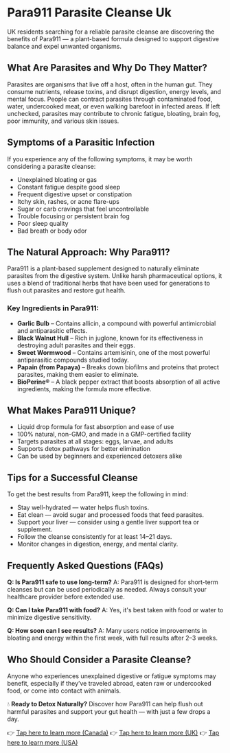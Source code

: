 # Para911 Parasite Cleanse Uk

UK residents searching for a reliable parasite cleanse are discovering the benefits of Para911 — a plant-based formula designed to support digestive balance and expel unwanted organisms.

## What Are Parasites and Why Do They Matter?
Parasites are organisms that live off a host, often in the human gut. They consume nutrients, release toxins, and disrupt digestion, energy levels, and mental focus. People can contract parasites through contaminated food, water, undercooked meat, or even walking barefoot in infected areas. If left unchecked, parasites may contribute to chronic fatigue, bloating, brain fog, poor immunity, and various skin issues.

## Symptoms of a Parasitic Infection
If you experience any of the following symptoms, it may be worth considering a parasite cleanse:
- Unexplained bloating or gas
- Constant fatigue despite good sleep
- Frequent digestive upset or constipation
- Itchy skin, rashes, or acne flare-ups
- Sugar or carb cravings that feel uncontrollable
- Trouble focusing or persistent brain fog
- Poor sleep quality
- Bad breath or body odor

## The Natural Approach: Why Para911?
Para911 is a plant-based supplement designed to naturally eliminate parasites from the digestive system. Unlike harsh pharmaceutical options, it uses a blend of traditional herbs that have been used for generations to flush out parasites and restore gut health.

### Key Ingredients in Para911:
- **Garlic Bulb** – Contains allicin, a compound with powerful antimicrobial and antiparasitic effects.
- **Black Walnut Hull** – Rich in juglone, known for its effectiveness in destroying adult parasites and their eggs.
- **Sweet Wormwood** – Contains artemisinin, one of the most powerful antiparasitic compounds studied today.
- **Papain (from Papaya)** – Breaks down biofilms and proteins that protect parasites, making them easier to eliminate.
- **BioPerine®** – A black pepper extract that boosts absorption of all active ingredients, making the formula more effective.

## What Makes Para911 Unique?
- Liquid drop formula for fast absorption and ease of use
- 100% natural, non-GMO, and made in a GMP-certified facility
- Targets parasites at all stages: eggs, larvae, and adults
- Supports detox pathways for better elimination
- Can be used by beginners and experienced detoxers alike

## Tips for a Successful Cleanse
To get the best results from Para911, keep the following in mind:
- Stay well-hydrated — water helps flush toxins.
- Eat clean — avoid sugar and processed foods that feed parasites.
- Support your liver — consider using a gentle liver support tea or supplement.
- Follow the cleanse consistently for at least 14–21 days.
- Monitor changes in digestion, energy, and mental clarity.

## Frequently Asked Questions (FAQs)
**Q: Is Para911 safe to use long-term?**
A: Para911 is designed for short-term cleanses but can be used periodically as needed. Always consult your healthcare provider before extended use.

**Q: Can I take Para911 with food?**
A: Yes, it's best taken with food or water to minimize digestive sensitivity.

**Q: How soon can I see results?**
A: Many users notice improvements in bloating and energy within the first week, with full results after 2–3 weeks.

## Who Should Consider a Parasite Cleanse?
Anyone who experiences unexplained digestive or fatigue symptoms may benefit, especially if they’ve traveled abroad, eaten raw or undercooked food, or come into contact with animals.

💧 **Ready to Detox Naturally?**
Discover how Para911 can help flush out harmful parasites and support your gut health — with just a few drops a day.

👉 [Tap here to learn more (Canada)](https://usa-para911.com/b3715d1f1f5b48c0ad7ed129833654c7.txt)
👉 [Tap here to learn more (UK)](https://para911.uk/b3715d1f1f5b48c0ad7ed129833654c7.txt)
👉 [Tap here to learn more (USA)](https://usa-para911.com/b3715d1f1f5b48c0ad7ed129833654c7.txt)
